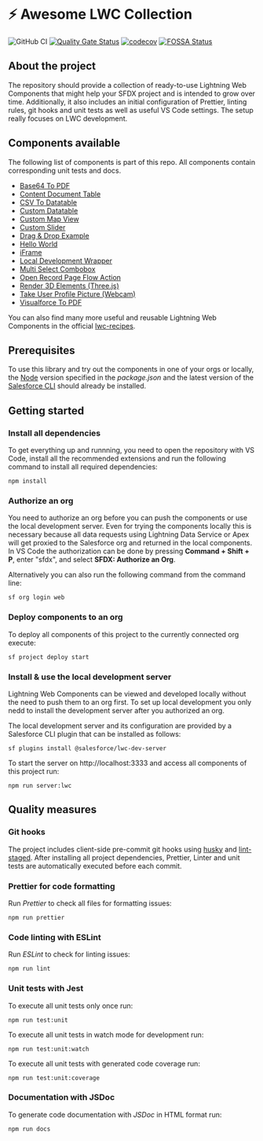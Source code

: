 # ⚡️ Awesome LWC Collection

![GitHub CI](https://github.com/svierk/awesome-lwc-collection/actions/workflows/ci.yaml/badge.svg)
[![Quality Gate Status](https://sonarcloud.io/api/project_badges/measure?project=svierk_awesome-lwc-collection&metric=alert_status)](https://sonarcloud.io/summary/new_code?id=svierk_awesome-lwc-collection)
[![codecov](https://codecov.io/gh/svierk/awesome-lwc-collection/branch/main/graph/badge.svg?token=UFE3TWMECQ)](https://codecov.io/gh/svierk/awesome-lwc-collection)
[![FOSSA Status](https://app.fossa.com/api/projects/git%2Bgithub.com%2Fsvierk%2Fawesome-lwc-collection.svg?type=shield)](https://app.fossa.com/projects/git%2Bgithub.com%2Fsvierk%2Fawesome-lwc-collection?ref=badge_shield)

## About the project

The repository should provide a collection of ready-to-use Lightning Web Components that might help your SFDX project and is intended to grow over time. Additionally, it also includes an initial configuration of Prettier, linting rules, git hooks and unit tests as well as useful VS Code settings. The setup really focuses on LWC development.

## Components available

The following list of components is part of this repo. All components contain corresponding unit tests and docs.

- [Base64 To PDF](https://github.com/svierk/awesome-lwc-collection/tree/main/force-app/main/default/lwc/base64ToPdf)
- [Content Document Table](https://github.com/svierk/awesome-lwc-collection/tree/main/force-app/main/default/lwc/contentDocumentTable)
- [CSV To Datatable](https://github.com/svierk/awesome-lwc-collection/tree/main/force-app/main/default/lwc/csvToDatatable)
- [Custom Datatable](https://github.com/svierk/awesome-lwc-collection/tree/main/force-app/main/default/lwc/customDatatable)
- [Custom Map View](https://github.com/svierk/awesome-lwc-collection/tree/main/force-app/main/default/lwc/customMapView)
- [Custom Slider](https://github.com/svierk/awesome-lwc-collection/tree/main/force-app/main/default/lwc/customSlider)
- [Drag & Drop Example](https://github.com/svierk/awesome-lwc-collection/tree/main/force-app/main/default/lwc/dragAndDrop)
- [Hello World](https://github.com/svierk/awesome-lwc-collection/tree/main/force-app/main/default/lwc/helloWorld)
- [iFrame](https://github.com/svierk/awesome-lwc-collection/tree/main/force-app/main/default/lwc/iFrame)
- [Local Development Wrapper](https://github.com/svierk/awesome-lwc-collection/tree/main/force-app/main/default/lwc/localDevelopmentWrapper)
- [Multi Select Combobox](https://github.com/svierk/awesome-lwc-collection/tree/main/force-app/main/default/lwc/multiSelectCombobox)
- [Open Record Page Flow Action](https://github.com/svierk/awesome-lwc-collection/tree/main/force-app/main/default/lwc/openRecordPageFlowAction)
- [Render 3D Elements (Three.js)](https://github.com/svierk/awesome-lwc-collection/tree/main/force-app/main/default/lwc/render3DElementsThreeJS)
- [Take User Profile Picture (Webcam)](https://github.com/svierk/awesome-lwc-collection/tree/main/force-app/main/default/lwc/takeUserProfilePicture)
- [Visualforce To PDF](https://github.com/svierk/awesome-lwc-collection/tree/main/force-app/main/default/lwc/visualforceToPdf)

You can also find many more useful and reusable Lightning Web Components in the official [lwc-recipes](https://github.com/trailheadapps/lwc-recipes).

## Prerequisites

To use this library and try out the components in one of your orgs or locally, the [Node](https://nodejs.org/en/) version specified in the _package.json_ and the latest version of the [Salesforce CLI](https://developer.salesforce.com/tools/sfdxcli) should already be installed.

## Getting started

### Install all dependencies

To get everything up and runnning, you need to open the repository with VS Code, install all the recommended extensions and run the following command to install all required dependencies:

```
npm install
```

### Authorize an org

You need to authorize an org before you can push the components or use the local development server. Even for trying the components locally this is necessary because all data requests using Lightning Data Service or Apex will get proxied to the Salesforce org and returned in the local components. In VS Code the authorization can be done by pressing **Command + Shift + P**, enter "sfdx", and select **SFDX: Authorize an Org**.

Alternatively you can also run the following command from the command line:

```
sf org login web
```

### Deploy components to an org

To deploy all components of this project to the currently connected org execute:

```
sf project deploy start
```

### Install & use the local development server

Lightning Web Components can be viewed and developed locally without the need to push them to an org first. To set up local development you only nedd to install the development server after you authorized an org.

The local development server and its configuration are provided by a Salesforce CLI plugin that can be installed as follows:

```
sf plugins install @salesforce/lwc-dev-server
```

To start the server on http://localhost:3333 and access all components of this project run:

```
npm run server:lwc
```

## Quality measures

### Git hooks

The project includes client-side pre-commit git hooks using [husky](https://github.com/typicode/husky) and [lint-staged](https://github.com/okonet/lint-staged). After installing all project dependencies, Prettier, Linter and unit tests are automatically executed before each commit.

### Prettier for code formatting

Run _Prettier_ to check all files for formatting issues:

```
npm run prettier
```

### Code linting with ESLint

Run _ESLint_ to check for linting issues:

```
npm run lint
```

### Unit tests with Jest

To execute all unit tests only once run:

```
npm run test:unit
```

To execute all unit tests in watch mode for development run:

```
npm run test:unit:watch
```

To execute all unit tests with generated code coverage run:

```
npm run test:unit:coverage
```

### Documentation with JSDoc

To generate code documentation with _JSDoc_ in HTML format run:

```
npm run docs
```

